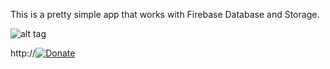 This is a pretty simple app that works with Firebase Database and Storage.


![alt tag](https://media.giphy.com/media/l3vR5SuhqInknTz20/source.gif)

http://[![Donate](https://img.shields.io/badge/Donate-PayPal-green.svg)](https://www.paypal.me/YegorC)

